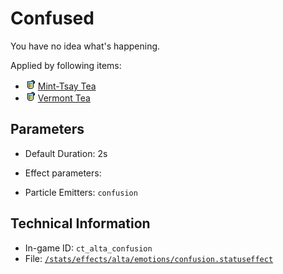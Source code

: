 # Confused

You have no idea what's happening.

Applied by following items:

- <img src="https://raw.githubusercontent.com/Ceterai/Enternia/main/items/generic/food/tier2/ct_vermont_tea.png" alt="Mint-Tsay Tea icon" loading="lazy" height=16px width="auto" /> [Mint-Tsay Tea](https://ceterai.github.io/MyEnternia/Wiki/Mint-TsayTea)
- <img src="https://raw.githubusercontent.com/Ceterai/Enternia/main/items/generic/food/tier2/ct_vermont_tea.png" alt="Vermont Tea icon" loading="lazy" height=16px width="auto" /> [Vermont Tea](https://ceterai.github.io/MyEnternia/Wiki/VermontTea)

## Parameters

- Default Duration: 2s
- Effect parameters: 

- Particle Emitters: `confusion`

## Technical Information

- In-game ID: `ct_alta_confusion`
- File: [`/stats/effects/alta/emotions/confusion.statuseffect`](https://github.com/Ceterai/Enternia/blob/main/stats/effects/alta/emotions/confusion.statuseffect)
